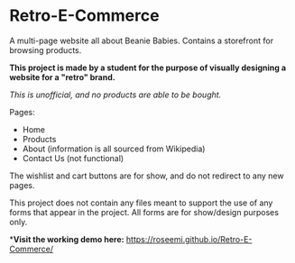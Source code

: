 # Retro-E-Commerce
A multi-page website all about Beanie Babies. Contains a storefront for browsing products. 


**This project is made by a student for the purpose of visually designing a website for a "retro" brand.**

*This is unofficial, and no products are able to be bought.*


Pages:
- Home
- Products
- About (information is all sourced from Wikipedia)
- Contact Us (not functional)

The wishlist and cart buttons are for show, and do not redirect to any new pages.

This project does not contain any files meant to support the use of any forms that appear in the project. All forms are for show/design purposes only.

***Visit the working demo here:** https://roseemi.github.io/Retro-E-Commerce/
